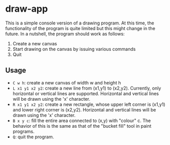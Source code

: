 # draw-app

This is a simple console version of a drawing program.
At this time, the functionality of the program is quite limited but this might change in the future.
In a nutshell, the program should work as follows:
1. Create a new canvas
2. Start drawing on the canvas by issuing various commands
3. Quit

## Usage

- `C w h`: create a new canvas of width w and height h
- `L x1 y1 x2 y2`: create a new line from (x1,y1) to (x2,y2). Currently, only
  horizontal or vertical lines are supported. Horizontal and vertical lines
  will be drawn using the 'x' character. 
- `R x1 y1 x2 y2`: create a new rectangle, whose upper left corner is (x1,y1) and
  lower right corner is (x2,y2). Horizontal and vertical lines will be drawn
  using the 'x' character.
- `B x y c`: fill the entire area connected to (x,y) with "colour" c. The
  behavior of this is the same as that of the "bucket fill" tool in paint
  programs. 
- `Q`: quit the program.
